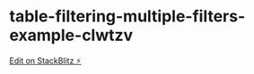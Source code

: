 # table-filtering-multiple-filters-example-clwtzv

[Edit on StackBlitz ⚡️](https://stackblitz.com/edit/table-filtering-multiple-filters-example-clwtzv)